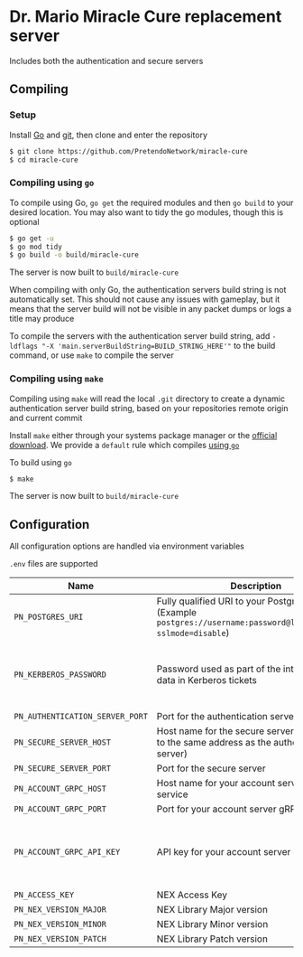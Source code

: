 # Dr. Mario Miracle Cure replacement server
Includes both the authentication and secure servers

## Compiling

### Setup
Install [Go](https://go.dev/doc/install) and [git](https://git-scm.com/downloads), then clone and enter the repository

```bash
$ git clone https://github.com/PretendoNetwork/miracle-cure
$ cd miracle-cure
```

### Compiling using `go`
To compile using Go, `go get` the required modules and then `go build` to your desired location. You may also want to tidy the go modules, though this is optional

```bash
$ go get -u
$ go mod tidy
$ go build -o build/miracle-cure
```

The server is now built to `build/miracle-cure`

When compiling with only Go, the authentication servers build string is not automatically set. This should not cause any issues with gameplay, but it means that the server build will not be visible in any packet dumps or logs a title may produce

To compile the servers with the authentication server build string, add `-ldflags "-X 'main.serverBuildString=BUILD_STRING_HERE'"` to the build command, or use `make` to compile the server

### Compiling using `make`
Compiling using `make` will read the local `.git` directory to create a dynamic authentication server build string, based on your repositories remote origin and current commit

Install `make` either through your systems package manager or the [official download](https://www.gnu.org/software/make/). We provide a `default` rule which compiles [using `go`](#compiling-using-go)

To build using `go`

```bash
$ make
```

The server is now built to `build/miracle-cure`

## Configuration
All configuration options are handled via environment variables

`.env` files are supported

| Name                                | Description                                                                                                            | Required                                      |
|-------------------------------------|------------------------------------------------------------------------------------------------------------------------|-----------------------------------------------|
| `PN_POSTGRES_URI`                   | Fully qualified URI to your Postgres server (Example `postgres://username:password@localhost/mk7?sslmode=disable`)     | Yes                                           |
| `PN_KERBEROS_PASSWORD`              | Password used as part of the internal server data in Kerberos tickets                                                  | No (Default password `password` will be used) |
| `PN_AUTHENTICATION_SERVER_PORT`     | Port for the authentication server                                                                                     | Yes                                           |
| `PN_SECURE_SERVER_HOST`             | Host name for the secure server (should point to the same address as the authentication server)                        | Yes                                           |
| `PN_SECURE_SERVER_PORT`             | Port for the secure server                                                                                             | Yes                                           |
| `PN_ACCOUNT_GRPC_HOST`              | Host name for your account server gRPC service                                                                         | Yes                                           |
| `PN_ACCOUNT_GRPC_PORT`              | Port for your account server gRPC service                                                                              | Yes                                           |
| `PN_ACCOUNT_GRPC_API_KEY`           | API key for your account server gRPC service                                                                           | No (Assumed to be an open gRPC API)           |
| `PN_ACCESS_KEY`                     | NEX Access Key                                                                                                         | Yes                                           |
| `PN_NEX_VERSION_MAJOR`              | NEX Library Major version                                                                                              | Yes                                           |
| `PN_NEX_VERSION_MINOR`              | NEX Library Minor version                                                                                              | Yes                                           |
| `PN_NEX_VERSION_PATCH`              | NEX Library Patch version                                                                                              | Yes                                           |
